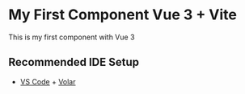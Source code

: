 # My First Component Vue 3 + Vite

This is my first component with Vue 3

## Recommended IDE Setup

- [VS Code](https://code.visualstudio.com/) + [Volar](https://marketplace.visualstudio.com/items?itemName=Vue.volar)
